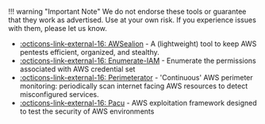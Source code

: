 !!! warning "Important Note"
    We do not endorse these tools or guarantee that they work as advertised. Use at your own risk. If you experience issues with them, please let us know.

- [ :octicons-link-external-16: AWSealion](https://github.com/0xd4y/AWSealion) - A (lightweight) tool to keep AWS pentests efficient, organized, and stealthy.
- [ :octicons-link-external-16: Enumerate-IAM](https://github.com/andresriancho/enumerate-iam/tree/master) - Enumerate the permissions associated with AWS credential set
- [ :octicons-link-external-16: Perimeterator](https://github.com/darkarnium/perimeterator) - 'Continuous' AWS perimeter monitoring: periodically scan internet facing AWS resources to detect misconfigured services.
- [ :octicons-link-external-16: Pacu](https://github.com/RhinoSecurityLabs/pacu) - AWS exploitation framework designed to test the security of AWS environments
